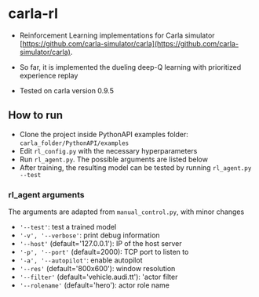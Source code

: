 # carla-rl

+ Reinforcement Learning implementations for Carla simulator [https://github.com/carla-simulator/carla](https://github.com/carla-simulator/carla).

+ So far, it is implemented the dueling deep-Q learning with prioritized experience replay

+ Tested on carla version 0.9.5

## How to run

+ Clone the project inside PythonAPI examples folder: `carla_folder/PythonAPI/examples`
+ Edit `rl_config.py` with the necessary hyperparameters 
+ Run `rl_agent.py`. The possible arguments are listed below
+ After training, the resulting model can be tested by running `rl_agent.py --test`

### rl_agent arguments

The arguments are adapted from `manual_control.py`, with minor changes

+ `'--test'`: test a trained model
+ `'-v', '--verbose'`: print debug information
+ `'--host'` (default='127.0.0.1'): IP of the host server
+ `'-p', '--port'` (default=2000): TCP port to listen to
+ `'-a', '--autopilot'`: enable autopilot
+ `'--res'` (default='800x600'): window resolution
+ `'--filter'` (default='vehicle.audi.tt'): 'actor filter
+ `'--rolename'` (default='hero'): actor role name
